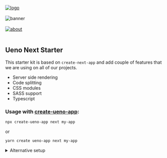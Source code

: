 [![logo](https://user-images.githubusercontent.com/937328/52721449-9b1b2b80-2fa1-11e9-8f10-84dd86eb652b.png)](https://ueno.co/?utm_source=github&utm_campaign=ueno-next-starter)
<br /><br />
![banner](https://user-images.githubusercontent.com/937328/53875813-52cdb700-3ffd-11e9-8585-665eb28707a6.png)
<br /><br />
[![about](https://user-images.githubusercontent.com/937328/51540139-999c8e80-1e4d-11e9-866d-284657a34744.png)](https://ueno.co/contact/?utm_source=github&utm_campaign=ueno-next-starter)
<br /><br />

## Ueno Next Starter

This starter kit is based on `create-next-app` and add couple of features that we are using on all of our projects.

- Server side rendering
- Code splitting
- CSS modules
- SASS support
- Typescript

### Usage with [create-ueno-app](https://github.com/ueno-llc/create-ueno-app):

```bash
npx create-ueno-app next my-app
```

or

```bash
yarn create ueno-app next my-app
```

<details>
  <summary>Alternative setup</summary>

You can also cloning this repository but you will have to change and add few files manually.

```bash
git clone "https://github.com/ueno-llc/ueno-next-starter#master" my-app
```

### Branches

We have two branches:

- `master` supports `sass` styles
- `styled` branch support `styled-components`

Refers to `create-ueno-app` document for more information on the different usage
